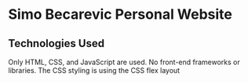 # Simo Becarevic Personal Website

## Technologies Used
Only HTML, CSS, and JavaScript are used. No front-end frameworks or libraries. 
The CSS styling is using the CSS flex layout
